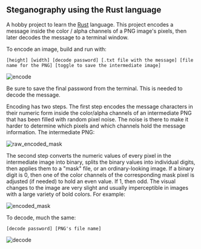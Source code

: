 ## Steganography using the Rust language

A hobby project to learn the [Rust](https://doc.rust-lang.org/book/second-edition/) language. This project encodes a message inside the color / alpha channels of a PNG image's pixels, then later decodes the message to a terminal window.

To encode an image, build and run with:

```[height] [width] [decode password] [.txt file with the message] [file name for the PNG] [toggle to save the intermediate image]```

![encode](https://user-images.githubusercontent.com/7276226/27777062-738bb738-5f64-11e7-8ccd-ae297faa4dfa.png)

Be sure to save the final password from the terminal. This is needed to decode the message.

Encoding has two steps. The first step encodes the message characters in their numeric form inside the color/alpha channels of an intermediate PNG that has been filled with random pixel noise. The noise is there to make it harder to determine which pixels and which channels hold the message information. The intermediate PNG:

![raw_encoded_mask](https://user-images.githubusercontent.com/7276226/27777068-7cd3deba-5f64-11e7-98a9-e7033940eeca.png)

The second step converts the numeric values of every pixel in the intermediate image into binary, splits the binary values into individual digits, then applies them to a "mask" file, or an ordinary-looking image. If a binary digit is 0, then one of the color channels of the corresponding mask pixel is adjusted (if needed) to hold an even value. If 1, then odd. The visual changes to the image are very slight and usually imperceptible in images with a large variety of bold colors. For example:

![encoded_mask](https://user-images.githubusercontent.com/7276226/27777071-7ffedc16-5f64-11e7-95fe-cbf8a1f252b1.png)

To decode, much the same:

```[decode password] [PNG's file name]```

![decode](https://user-images.githubusercontent.com/7276226/27777065-76441664-5f64-11e7-9604-3b8ecbe0ceb9.png)
